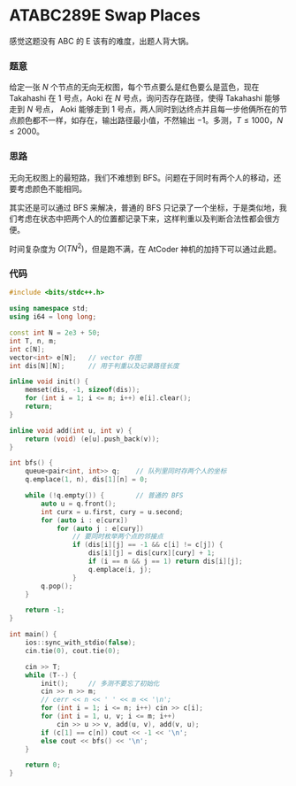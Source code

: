 # ATABC289E Swap Places

感觉这题没有 ABC 的 E 该有的难度，出题人背大锅。

### 题意

给定一张 $N$ 个节点的无向无权图，每个节点要么是红色要么是蓝色，现在 Takahashi 在 $1$ 号点，Aoki 在 $N$ 号点，询问否存在路径，使得 Takahashi 能够走到 $N$ 号点， Aoki 能够走到 $1$ 号点，两人同时到达终点并且每一步他俩所在的节点颜色都不一样，如存在，输出路径最小值，不然输出 $-1$。多测，$T \le 1000$，$N \le 2000$。

### 思路

无向无权图上的最短路，我们不难想到 BFS。问题在于同时有两个人的移动，还要考虑颜色不能相同。

其实还是可以通过 BFS 来解决，普通的 BFS 只记录了一个坐标，于是类似地，我们考虑在状态中把两个人的位置都记录下来，这样判重以及判断合法性都会很方便。

时间复杂度为 $O(TN^2)$，但是跑不满，在 AtCoder 神机的加持下可以通过此题。

### 代码

```cpp
#include <bits/stdc++.h>

using namespace std;
using i64 = long long;

const int N = 2e3 + 50;
int T, n, m;
int c[N];
vector<int> e[N];	// vector 存图
int dis[N][N];		// 用于判重以及记录路径长度

inline void init() {
	memset(dis, -1, sizeof(dis));
	for (int i = 1; i <= n; i++) e[i].clear();
	return;
}

inline void add(int u, int v) {
	return (void) (e[u].push_back(v));
}

int bfs() {
	queue<pair<int, int>> q;	// 队列里同时存两个人的坐标
	q.emplace(1, n), dis[1][n] = 0;

	while (!q.empty()) {		// 普通的 BFS
		auto u = q.front();
		int curx = u.first, cury = u.second;
		for (auto i : e[curx]) 	
			for (auto j : e[cury])
				// 要同时枚举两个点的邻接点 
				if (dis[i][j] == -1 && c[i] != c[j]) {
					dis[i][j] = dis[curx][cury] + 1;
					if (i == n && j == 1) return dis[i][j];
					q.emplace(i, j);
				}
		q.pop();
	}

	return -1;
}

int main() {
	ios::sync_with_stdio(false);
	cin.tie(0), cout.tie(0);

	cin >> T;
	while (T--) {
		init();		// 多测不要忘了初始化
		cin >> n >> m;
		// cerr << n << ' ' << m << '\n';
		for (int i = 1; i <= n; i++) cin >> c[i];
		for (int i = 1, u, v; i <= m; i++) 
			cin >> u >> v, add(u, v), add(v, u);
		if (c[1] == c[n]) cout << -1 << '\n';
		else cout << bfs() << '\n';
	}

	return 0;
}
```

